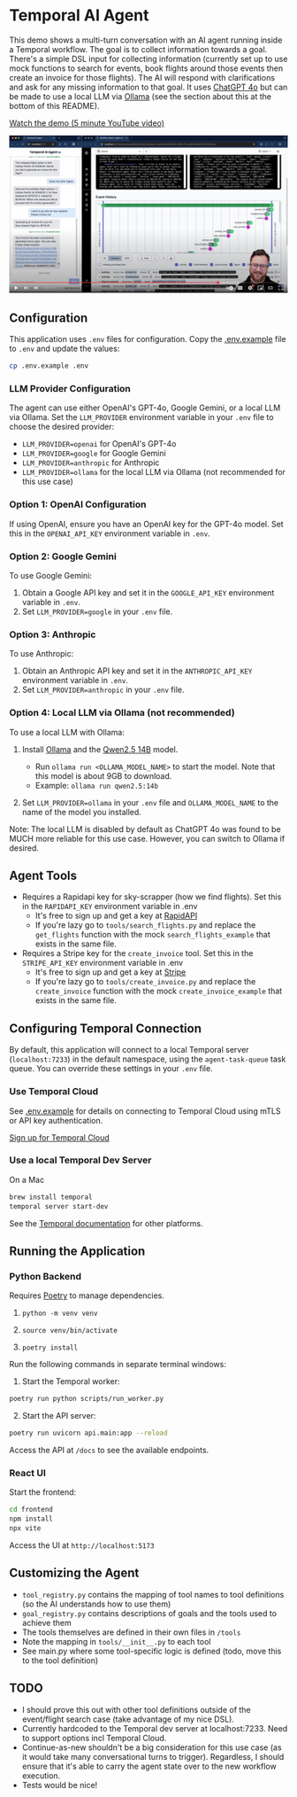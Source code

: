 # Temporal AI Agent

This demo shows a multi-turn conversation with an AI agent running inside a Temporal workflow. The goal is to collect information towards a goal. There's a simple DSL input for collecting information (currently set up to use mock functions to search for events, book flights around those events then create an invoice for those flights). The AI will respond with clarifications and ask for any missing information to that goal. It uses [ChatGPT 4o](https://openai.com/index/hello-gpt-4o/) but can be made to use a local LLM via [Ollama](https://ollama.com) (see the section about this at the bottom of this README).

[Watch the demo (5 minute YouTube video)](https://www.youtube.com/watch?v=GEXllEH2XiQ)

[![Watch the demo](./agent-youtube-screenshot.jpeg)](https://www.youtube.com/watch?v=GEXllEH2XiQ)

## Configuration

This application uses `.env` files for configuration. Copy the [.env.example](.env.example) file to `.env` and update the values:

```bash
cp .env.example .env
```

### LLM Provider Configuration

The agent can use either OpenAI's GPT-4o, Google Gemini, or a local LLM via Ollama. Set the `LLM_PROVIDER` environment variable in your `.env` file to choose the desired provider:

- `LLM_PROVIDER=openai` for OpenAI's GPT-4o
- `LLM_PROVIDER=google` for Google Gemini
- `LLM_PROVIDER=anthropic` for Anthropic
- `LLM_PROVIDER=ollama` for the local LLM via Ollama (not recommended for this use case)

### Option 1: OpenAI Configuration

If using OpenAI, ensure you have an OpenAI key for the GPT-4o model. Set this in the `OPENAI_API_KEY` environment variable in `.env`.

### Option 2: Google Gemini

To use Google Gemini:

1. Obtain a Google API key and set it in the `GOOGLE_API_KEY` environment variable in `.env`.
2. Set `LLM_PROVIDER=google` in your `.env` file.

### Option 3: Anthropic

To use Anthropic:

1. Obtain an Anthropic API key and set it in the `ANTHROPIC_API_KEY` environment variable in `.env`.
2. Set `LLM_PROVIDER=anthropic` in your `.env` file.

### Option 4: Local LLM via Ollama (not recommended)

To use a local LLM with Ollama:

1. Install [Ollama](https://ollama.com) and the [Qwen2.5 14B](https://ollama.com/library/qwen2.5) model.
   - Run `ollama run <OLLAMA_MODEL_NAME>` to start the model. Note that this model is about 9GB to download.
   - Example: `ollama run qwen2.5:14b`

2. Set `LLM_PROVIDER=ollama` in your `.env` file and `OLLAMA_MODEL_NAME` to the name of the model you installed.

Note: The local LLM is disabled by default as ChatGPT 4o was found to be MUCH more reliable for this use case. However, you can switch to Ollama if desired.

## Agent Tools
* Requires a Rapidapi key for sky-scrapper (how we find flights). Set this in the `RAPIDAPI_KEY` environment variable in .env
    * It's free to sign up and get a key at [RapidAPI](https://rapidapi.com/apiheya/api/sky-scrapper)
    * If you're lazy go to `tools/search_flights.py` and replace the `get_flights` function with the mock `search_flights_example` that exists in the same file.
* Requires a Stripe key for the `create_invoice` tool. Set this in the `STRIPE_API_KEY` environment variable in .env
    * It's free to sign up and get a key at [Stripe](https://stripe.com/)
    * If you're lazy go to `tools/create_invoice.py` and replace the `create_invoice` function with the mock `create_invoice_example` that exists in the same file.

## Configuring Temporal Connection

By default, this application will connect to a local Temporal server (`localhost:7233`) in the default namespace, using the `agent-task-queue` task queue. You can override these settings in your `.env` file.

### Use Temporal Cloud

See [.env.example](.env.example) for details on connecting to Temporal Cloud using mTLS or API key authentication.

[Sign up for Temporal Cloud](https://temporal.io/get-cloud)

### Use a local Temporal Dev Server

On a Mac
```bash
brew install temporal
temporal server start-dev
```
See the [Temporal documentation](https://learn.temporal.io/getting_started/python/dev_environment/) for other platforms.


## Running the Application

### Python Backend

Requires [Poetry](https://python-poetry.org/) to manage dependencies.

1. `python -m venv venv`

2. `source venv/bin/activate`

3. `poetry install`

Run the following commands in separate terminal windows:

1. Start the Temporal worker:
```bash
poetry run python scripts/run_worker.py
```

2. Start the API server:
```bash
poetry run uvicorn api.main:app --reload
```
Access the API at `/docs` to see the available endpoints.

### React UI
Start the frontend:
```bash
cd frontend
npm install
npx vite
```
Access the UI at `http://localhost:5173`

## Customizing the Agent
- `tool_registry.py` contains the mapping of tool names to tool definitions (so the AI understands how to use them)
- `goal_registry.py` contains descriptions of goals and the tools used to achieve them
- The tools themselves are defined in their own files in `/tools`
- Note the mapping in `tools/__init__.py` to each tool
- See main.py where some tool-specific logic is defined (todo, move this to the tool definition)

## TODO
- I should prove this out with other tool definitions outside of the event/flight search case (take advantage of my nice DSL).
- Currently hardcoded to the Temporal dev server at localhost:7233. Need to support options incl Temporal Cloud.
- Continue-as-new shouldn't be a big consideration for this use case (as it would take many conversational turns to trigger). Regardless, I should ensure that it's able to carry the agent state over to the new workflow execution.
- Tests would be nice!
